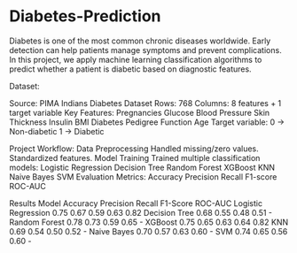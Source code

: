 # Diabetes-Prediction
Diabetes is one of the most common chronic diseases worldwide. Early detection can help patients manage symptoms and prevent complications.
In this project, we apply machine learning classification algorithms to predict whether a patient is diabetic based on diagnostic features.

Dataset:

Source: PIMA Indians Diabetes Dataset
Rows: 768
Columns: 8 features + 1 target variable
Key Features:
Pregnancies
Glucose
Blood Pressure
Skin Thickness
Insulin
BMI
Diabetes Pedigree Function
Age
Target variable:
0 → Non-diabetic
1 → Diabetic

Project Workflow:
Data Preprocessing
Handled missing/zero values.
Standardized features.
Model Training
Trained multiple classification models:
Logistic Regression
Decision Tree
Random Forest
XGBoost
KNN
Naive Bayes
SVM
Evaluation Metrics:
Accuracy
Precision
Recall
F1-score
ROC-AUC

Results
Model	Accuracy	Precision	Recall	F1-Score	ROC-AUC
Logistic Regression	0.75	0.67	0.59	0.63	0.82
Decision Tree     	0.68	0.55	0.48	0.51	-
Random Forest	      0.78	0.73	0.59	0.65	-
XGBoost	            0.75	0.65	0.63	0.64	0.82
KNN	                0.69	0.54	0.50	0.52	-
Naive Bayes	        0.70	0.57	0.63	0.60	-
SVM	                0.74	0.65	0.56	0.60	-
